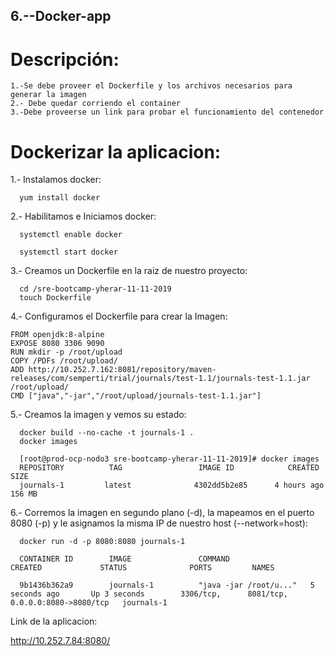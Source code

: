 ## 6.--Docker-app

# Descripción:

    1.-Se debe proveer el Dockerfile y los archivos necesarios para generar la imagen
    2.- Debe quedar corriendo el container
    3.-Debe proveerse un link para probar el funcionamiento del contenedor
      
# Dockerizar la aplicacion: 

  1.- Instalamos docker:
        
      yum install docker
      
  2.- Habilitamos e Iniciamos docker: 
  
      systemctl enable docker
      
      systemctl start docker
      
  3.- Creamos un Dockerfile en la raiz de nuestro proyecto: 
  
      cd /sre-bootcamp-yherar-11-11-2019
      touch Dockerfile
      
 4.- Configuramos el Dockerfile para crear la Imagen:
 
    FROM openjdk:8-alpine
    EXPOSE 8080 3306 9090
    RUN mkdir -p /root/upload
    COPY /PDFs /root/upload/
    ADD http://10.252.7.162:8081/repository/maven-releases/com/semperti/trial/journals/test-1.1/journals-test-1.1.jar     /root/upload/
    CMD ["java","-jar","/root/upload/journals-test-1.1.jar"]
     
  5.- Creamos la imagen y vemos su estado:
  
      docker build --no-cache -t journals-1 .
      docker images
      
      [root@prod-ocp-nodo3 sre-bootcamp-yherar-11-11-2019]# docker images 
      REPOSITORY          TAG                 IMAGE ID            CREATED             SIZE
      journals-1         latest              4302dd5b2e85      4 hours ago         156 MB
      
  6.- Corremos la imagen en segundo plano (-d), la mapeamos en el puerto 8080 (-p) y le asignamos la misma IP 
      de nuestro host (--network=host):
      
      docker run -d -p 8080:8080 journals-1 
      
      CONTAINER ID        IMAGE               COMMAND                  CREATED             STATUS              PORTS         NAMES
      
      9b1436b362a9        journals-1          "java -jar /root/u..."   5 seconds ago       Up 3 seconds        3306/tcp,      8081/tcp, 0.0.0.0:8080->8080/tcp   journals-1


   
  
   Link de la aplicacion: 
  
   http://10.252.7.84:8080/      

